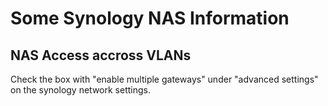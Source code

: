 # Some Synology NAS Information

## NAS Access accross VLANs

Check the box with "enable multiple gateways" under "advanced settings" on the synology network settings.
